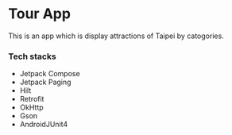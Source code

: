 # Tour App
This is an app which is display attractions of Taipei by catogories.
### Tech stacks
- Jetpack Compose
- Jetpack Paging
- Hilt
- Retrofit
- OkHttp
- Gson
- AndroidJUnit4


